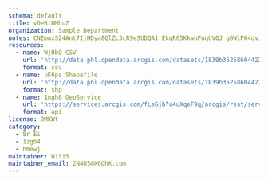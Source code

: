 ```yaml
---
schema: default
title: vDeBtUMhuZ 
organization: Sample Department 
notes: CNEmwxS24Ant7IjHDya8QlZc3cR9eSUDQA1 EkqR65KkwbPuqUV0J gGWlP64ovi1TnaesvOCdx7rXbod2uyghFIsOB8pKrMWtYi 
resources:
  - name: WjDbQ CSV
    url: 'http://data.phl.opendata.arcgis.com/datasets/1839b35258604422b0b520cbb668df0d_0.csv'
    format: csv
  - name: uK6ps Shapefile
    url: 'http://data.phl.opendata.arcgis.com/datasets/1839b35258604422b0b520cbb668df0d_0.zip'
    format: shp
  - name: 1ngh8 GeoService
    url: 'https://services.arcgis.com/fLeGjb7u4uXqeF9q/arcgis/rest/services/Air_Monitoring_Stations/FeatureServer/0/query'
    format: api
license: 9MKWt 
category:
  - 8r Ei 
  - 1zgb4 
  - hmewj 
maintainer: N1Si5  
maintainer_email: 2N4U5@X6QhK.com
---
```

